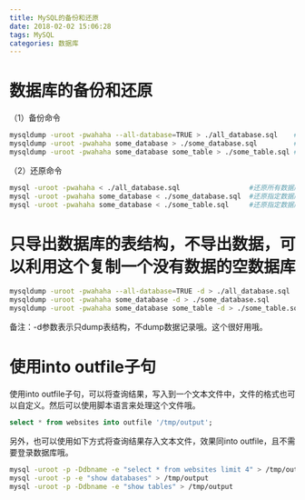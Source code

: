 ```yaml
---
title: MySQL的备份和还原
date: 2018-02-02 15:06:28
tags: MySQL
categories: 数据库
---
```


# 数据库的备份和还原

（1）备份命令

```bash
mysqldump -uroot -pwahaha --all-database=TRUE > ./all_database.sql    #导出所有数据库的定义和数据
mysqldump -uroot -pwahaha some_database > ./some_database.sql         #导出指定数据库的定义和数据
mysqldump -uroot -pwahaha some_database some_table > ./some_table.sql #导出指定数据库表的定义和数据
```

（2）还原命令

```bash
mysql -uroot -pwahaha < ./all_database.sql                 #还原所有数据库的定义和数据
mysql -uroot -pwahaha some_database < ./some_database.sql  #还原指定数据库的定义和数据
mysql -uroot -pwahaha some_database < ./some_table.sql     #还原指定数据库表的定义和数据
```

# 只导出数据库的表结构，不导出数据，可以利用这个复制一个没有数据的空数据库

```bash
mysqldump -uroot -pwahaha --all-database=TRUE -d > ./all_database.sql    #只导出所有数据库的定义
mysqldump -uroot -pwahaha some_database -d > ./some_database.sql         #只导出指定数据库的定义
mysqldump -uroot -pwahaha some_database some_table -d > ./some_table.sql #只导出指定数据库表的定义
```

备注：-d参数表示只dump表结构，不dump数据记录哦。这个很好用哦。

# 使用into outfile子句

使用into outfile子句，可以将查询结果，写入到一个文本文件中，文件的格式也可以自定义。然后可以使用脚本语言来处理这个文件哦。

```sql
select * from websites into outfile '/tmp/output';
```

另外，也可以使用如下方式将查询结果存入文本文件，效果同into outfile，且不需要登录数据库哦。

```bash
mysql -uroot -p -Ddbname -e "select * from websites limit 4" > /tmp/output
mysql -uroot -p -e "show databases" > /tmp/output
mysql -uroot -p -Ddbname -e "show tables" > /tmp/output
```
